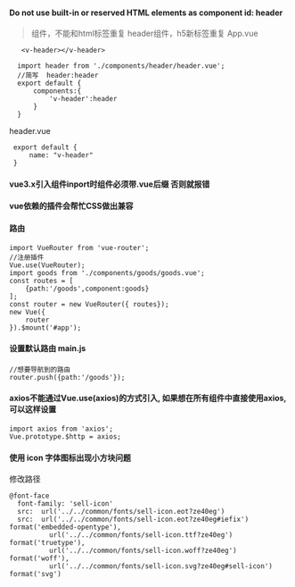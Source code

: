 #### Do not use built-in or reserved HTML elements as component id: header
>组件，不能和html标签重复
>header组件，h5新标签重复
App.vue
```
   <v-header></v-header>

  import header from './components/header/header.vue';
  //简写  header:header
  export default {
      components:{
          'v-header':header
      }
  }
```
header.vue
```
 export default {
     name: "v-header"
 }
```

#### vue3.x引入组件inport时组件必须带.vue后缀 否则就报错
#### vue依赖的插件会帮忙CSS做出兼容
#### 路由
```
import VueRouter from 'vue-router';
//注册插件
Vue.use(VueRouter);
import goods from './components/goods/goods.vue';
const routes = [
    {path:'/goods',component:goods}
];
const router = new VueRouter({ routes});
new Vue({
    router
}).$mount('#app');
```
#### 设置默认路由 main.js
```
//想要导航到的路由
router.push({path:'/goods'});
```
#### axios不能通过Vue.use(axios)的方式引入, 如果想在所有组件中直接使用axios, 可以这样设置
```
import axios from 'axios';
Vue.prototype.$http = axios;
```
#### 使用 icon 字体图标出现小方块问题
修改路径
```
@font-face
  font-family: 'sell-icon'
  src:  url('../../common/fonts/sell-icon.eot?ze40eg')
  src:  url('../../common/fonts/sell-icon.eot?ze40eg#iefix') format('embedded-opentype'),
          url('../../common/fonts/sell-icon.ttf?ze40eg') format('truetype'),
          url('../../common/fonts/sell-icon.woff?ze40eg') format('woff'),
          url('../../common/fonts/sell-icon.svg?ze40eg#sell-icon') format('svg')
```
